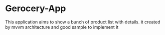 # Gerocery-App
This application aims to show a bunch of product list with details. it created by mvvm architecture and good sample to implement it
